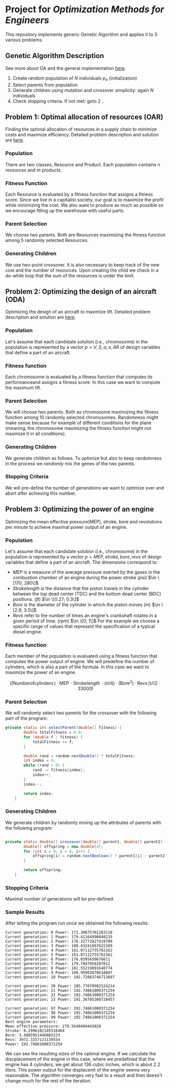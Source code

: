 # Project for _Optimization Methods for Engineers_

This repository implements generic Genetic Algorithm and applies it to 3 various problems.

## Genetic Algorithm Description

See more about GA and the general implementation [here](/src/general_ga_implementation).

1. Create random population of $N$ individuals $p_n$ (initialization)
2. Select parents from population
3. Generate children using mutation and crossover simplicity: again $N$ individuals
4. Check stopping criteria. If not met: goto 2 .

## Problem 1: Optimal allocation of resources (OAR)
Finding the optimal allocation of resources in a supply chain to minimize costs and maximize efficiency. Detailed problem description and solution are [here](/src/resource_allocation).

### Population
There are two classes, Resource and Product. Each population contains n resources and m products. 

### Fitness Function
Each Resource is evaluated by a fitness function that assigns a fitness score. Since we live in a capitalist society, our goal is to maximize the profit while minimizing the cost. We also want to produce as much as possible so we encourage filling up the warehouse with useful parts. 

### Parent Selection
We choose two parents. Both are Resources maximizing the fitness function among 5 randomly selected Resources.

### Generating Children
We use two-point crossover. It is also necessary to keep track of the new cost and the number of resources. Upon creating the child we check in a do-while loop that the sum of the resources is under the limit.

## Problem 2: Optimizing the design of an aircraft (ODA)

Optimizing the design of an aircraft to maximize lift. Detailed problem description and solution are [here](/src/airplane_design).

### Population
Let's assume that each candidate solution (i.e., chromosome) in the population is represented by a vector $p = V, S, \alpha , e, AR$ of design variables that define a part of an aircraft.

### Fitness function
Each chromosome is evaluated by a fitness function that computes its performanceand assigns a fitness score. In this case we want to compute the maximum lift.

### Parent Selection
We will choose two parents. Both as chromosome maximizing the fitness function among 10 randomly selected chromosomes.
Randomness might make sense because for example of different conditions for the plane (meaning, the chromosome maximizing the fitness function might not maximize it in all conditions).

### Generating Children
We generate children as follows. To optimize but also to keep randomness in the process we _randomly_ mix the genes of the two parents. 

### Stopping Criteria
We will pre-define the number of generations we want to optimize over and abort after achieving this number.

## Problem 3: Optimizing the power of an engine
Optimizing the mean effective pressure(MEP), stroke, bore and revolutions per minute to achieve maximal power output of an engine. 

### Population
Let's assume that each candidate solution (i.e., chromosome) in the population is represented by a vector $p = MEP, stroke, bore , revs$ of design variables that define a part of an aircraft. The dimensions correspond to:

- $MEP$ is a measure of the average pressure exerted by the gases in the combustion chamber of an engine during the power stroke ($psi$)  $\in \[170; 280\]$
- $Strokelength$ is the distance that the piston travels in the cylinder between the top dead center (TDC) and the bottom dead center (BDC) positions. ($ft$)  $\in \[0.27; 0.3\]$
- $Bore$ is the diameter of the cylinder in which the piston moves ($in$)  $\in \[2.9; 3.5\]$
- $Revs$ refer to the number of times an engine's crankshaft rotates in a given period of time. ($rpm$)  $\in \[0; 1\]$
For the example we choose a specific range of values that represent the specification of a typical diesel engine. 

### Fitness function
Each member of the population is evaluated using a fitness function that computes the power output of engine. We will predefine the number of cylinders, which is also a part of the formula. In this case we want to maximize the power of an engine.

$$
((\operatorname{Number of cylinders}) \cdot \operatorname{MEP} \cdot \operatorname{Strokelength} \cdot (\pi/4) \cdot (\operatorname{Bore}^2) \cdot \operatorname{Revs}))/(2 \cdot 33000)
$$


### Parent Selection
We will randomly select two parents for the crossover with the following part of the program:

```java
private static int selectParent(double[] fitness) {
        double totalFitness = 0.0;
        for (double f : fitness) {
            totalFitness += f;
        }

        double rand = random.nextDouble() * totalFitness;
        int index = 0;
        while (rand > 0) {
            rand -= fitness[index];
            index++;
        }
        index--;

        return index;
    }

```
### Generating Children

We generate children by randomly mixing up the attributes of parents with the following program:

```java

private static double[] crossover(double[] parent1, double[] parent2) {
        double[] offspring = new double[4];
        for (int i = 0; i < 4; i++) {
            offspring[i] = random.nextBoolean() ? parent1[i] : parent2[i];
        }

        return offspring;
    }
```

### Stopping Criteria
Maximal number of generations will be pre-defined.

### Sample Results
After letting the program run once we obtained the following results:
```
Current generation: 0 Power: 172.30875761283218
Current generation: 1 Power: 179.41164990040235
Current generation: 2 Power: 176.32772827419709
Current generation: 3 Power: 180.43241667622289
Current generation: 4 Power: 181.07112755762162
Current generation: 5 Power: 181.07112755762162
Current generation: 6 Power: 176.0395650676611
Current generation: 7 Power: 179.7047058207012
Current generation: 8 Power: 182.55219091640774
Current generation: 9 Power: 180.99903878634007
Current generation: 10 Power: 182.72063746713687
```
```
Current generation: 20 Power: 185.77070982524214
Current generation: 21 Power: 192.74861000371254
Current generation: 22 Power: 192.74861000371254
Current generation: 23 Power: 191.36705308728457
```
```
Current generation: 97 Power: 192.74861000371254
Current generation: 98 Power: 192.74861000371254
Current generation: 99 Power: 192.74861000371254
Best engine parameters:
Mean effective pressure: 279.5649404443828
Stroke: 0.2996102145516404
Bore: 3.4885951446065233
Revs: 3972.3257121139554
Power: 192.74861000371254
```
We can see the resulting sizes of the optimal engine. If we calculate the discplacement of the engine in this case, where we predefined that the engine has 4 cylinders, we get about 136 cubic inches, which is about 2.2 liters. This power output for the displacemt of the engine seems very reasonable. The algorithm converges very fast to a result and then doesn't change much for the rest of the iteration. 
